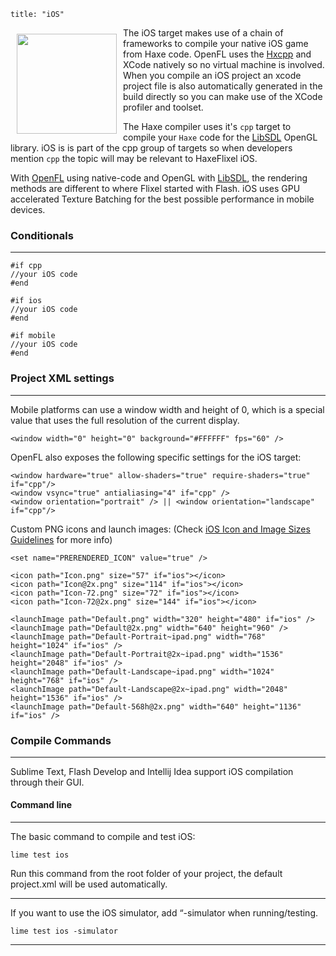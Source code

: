 ```
title: "iOS"
```

<img src="/images/targets/ios-logo.svg" width="160px" style="float:left; padding:10px" />

The iOS target makes use of a chain of frameworks to compile your native iOS game from Haxe code. OpenFL uses the [Hxcpp](http://lib.haxe.org/p/hxcpp) and XCode natively so no virtual machine is involved.
When you compile an iOS project an xcode project file is also automatically generated in the build directly so you can make use of the XCode profiler and toolset.

The Haxe compiler uses it's ```cpp``` target to compile your ```Haxe``` code for the [LibSDL](http://libsdl.org) OpenGL library.
iOS is is part of the cpp group of targets so when developers mention ```cpp``` the topic will may be relevant to HaxeFlixel iOS.

With [OpenFL](http://openfl.org) using native-code and OpenGL with [LibSDL](http://libsdl.org), the rendering methods are different to where Flixel started with Flash.
iOS uses GPU accelerated Texture Batching for the best possible performance in mobile devices.

### Conditionals
----

```
#if cpp
//your iOS code
#end

#if ios
//your iOS code
#end

#if mobile
//your iOS code
#end
```

### Project XML settings
----

Mobile platforms can use a window width and height of 0, which is a special value that uses the full resolution of the current display.

```
<window width="0" height="0" background="#FFFFFF" fps="60" />
```

OpenFL also exposes the following specific settings for the iOS target:

```
<window hardware="true" allow-shaders="true" require-shaders="true" if="cpp"/>
<window vsync="true" antialiasing="4" if="cpp" />
<window orientation="portrait" /> || <window orientation="landscape" if="cpp"/>
```

Custom PNG icons and launch images: (Check [iOS Icon and Image Sizes Guidelines](https://developer.apple.com/library/ios/documentation/userexperience/conceptual/mobilehig/IconMatrix.html) for more info)

```
<set name="PRERENDERED_ICON" value="true" />

<icon path="Icon.png" size="57" if="ios"></icon>
<icon path="Icon@2x.png" size="114" if="ios"></icon>
<icon path="Icon-72.png" size="72" if="ios"></icon>
<icon path="Icon-72@2x.png" size="144" if="ios"></icon>

<launchImage path="Default.png" width="320" height="480" if="ios" />
<launchImage path="Default@2x.png" width="640" height="960" />
<launchImage path="Default-Portrait~ipad.png" width="768" height="1024" if="ios" />
<launchImage path="Default-Portrait@2x~ipad.png" width="1536" height="2048" if="ios" />
<launchImage path="Default-Landscape~ipad.png" width="1024" height="768" if="ios" />
<launchImage path="Default-Landscape@2x~ipad.png" width="2048" height="1536" if="ios" />
<launchImage path="Default-568h@2x.png" width="640" height="1136" if="ios" />
```

### Compile Commands
----

Sublime Text, Flash Develop and Intellij Idea support iOS compilation through their GUI.

#### Command line
----

The basic command to compile and test iOS:

```
lime test ios
```

Run this command from the root folder of your project, the default project.xml will be used automatically.

----

If you want to use the iOS simulator, add “-simulator when running/testing.

```
lime test ios -simulator
```

----
